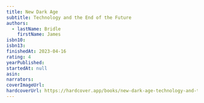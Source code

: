 ```yaml
---
title: New Dark Age
subtitle: Technology and the End of the Future
authors:
  - lastName: Bridle
    firstName: James
isbn10:
isbn13:
finishedAt: 2023-04-16
rating: 4
yearPublished:
startedAt: null
asin:
narrators:
coverImageUrl:
hardcoverUrl: https://hardcover.app/books/new-dark-age-technology-and-the-end-of-the-future/editions/30703220
---
```

